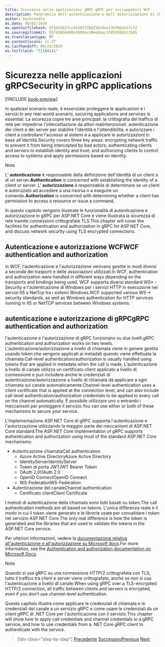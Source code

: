 ```yaml
---
title: Sicurezza nelle applicazioni gRPC-gRPC per sviluppatori WCF
description: Panoramica dell'autenticazione e dell'autorizzazione di chiamata e canale in gRPC.
author: markrendle
ms.date: 09/02/2019
ms.openlocfilehash: 5f3d32817ccb5d9f278d256c0ee135f0e2a17cf2
ms.sourcegitcommit: 55f438d4d00a34b9aca9eedaac3f85590bb11565
ms.translationtype: MT
ms.contentlocale: it-IT
ms.lasthandoff: 09/23/2019
ms.locfileid: "71184141"
---
```

# <a name="security-in-grpc-applications"></a><span data-ttu-id="7b842-103">Sicurezza nelle applicazioni gRPC</span><span class="sxs-lookup"><span data-stu-id="7b842-103">Security in gRPC applications</span></span>

[!INCLUDE [book-preview](../../../includes/book-preview.md)]

<span data-ttu-id="7b842-104">In qualsiasi scenario reale, è essenziale proteggere le applicazioni e i servizi.</span><span class="sxs-lookup"><span data-stu-id="7b842-104">In any real-world scenario, securing applications and services is essential.</span></span> <span data-ttu-id="7b842-105">La sicurezza copre tre aree principali: la crittografia del traffico di rete per impedirne l'intercettazione da attori malintenzionati. autenticazione dei client e dei server per stabilire l'identità e l'attendibilità; e autorizzare i client a controllare l'accesso ai sistemi e a applicare le autorizzazioni in base all'identità.</span><span class="sxs-lookup"><span data-stu-id="7b842-105">Security covers three key areas: encrypting network traffic to prevent it from being intercepted by bad actors; authenticating clients and servers to establish identity and trust; and authorizing clients to control access to systems and apply permissions based on identity.</span></span>

> [!NOTE]
> <span data-ttu-id="7b842-106">L' **autenticazione** è responsabile della definizione dell'identità di un client o di un server.</span><span class="sxs-lookup"><span data-stu-id="7b842-106">**Authentication** is concerned with establishing the identity of a client or server.</span></span> <span data-ttu-id="7b842-107">L' **autorizzazione** è responsabile di determinare se un client è autorizzato ad accedere a una risorsa o a eseguire un comando.</span><span class="sxs-lookup"><span data-stu-id="7b842-107">**Authorization** is concerned with determining whether a client has permission to access a resource or issue a command.</span></span>

<span data-ttu-id="7b842-108">In questo capitolo vengono illustrate le funzionalità di autenticazione e autorizzazione in gRPC per ASP.NET Core e viene illustrata la sicurezza di rete tramite connessioni crittografate TLS.</span><span class="sxs-lookup"><span data-stu-id="7b842-108">This chapter will cover the facilities for authentication and authorization in gRPC for ASP.NET Core, and discuss network security using TLS encrypted connections.</span></span>

## <a name="wcf-authentication-and-authorization"></a><span data-ttu-id="7b842-109">Autenticazione e autorizzazione WCF</span><span class="sxs-lookup"><span data-stu-id="7b842-109">WCF authentication and authorization</span></span>

<span data-ttu-id="7b842-110">In WCF, l'autenticazione e l'autorizzazione venivano gestite in modi diversi a seconda dei trasporti e delle associazioni utilizzati.</span><span class="sxs-lookup"><span data-stu-id="7b842-110">In WCF, authentication and authorization were handled in different ways depending on the transports and bindings being used.</span></span> <span data-ttu-id="7b842-111">WCF supporta diversi standard WS\* -Security e l'autenticazione di Windows per i servizi HTTP in esecuzione nei servizi IIS o NetTcp tra i sistemi Windows.</span><span class="sxs-lookup"><span data-stu-id="7b842-111">WCF supported various WS-\* security standards, as well as Windows authentication for HTTP services running in IIS or NetTCP services between Windows systems.</span></span>

## <a name="grpc-authentication-and-authorization"></a><span data-ttu-id="7b842-112">autenticazione e autorizzazione di gRPC</span><span class="sxs-lookup"><span data-stu-id="7b842-112">gRPC authentication and authorization</span></span>

<span data-ttu-id="7b842-113">l'autenticazione e l'autorizzazione di gRPC funzionano su due livelli.</span><span class="sxs-lookup"><span data-stu-id="7b842-113">gRPC authentication and authorization works on two levels.</span></span> <span data-ttu-id="7b842-114">L'autenticazione/autorizzazione a livello di chiamata viene in genere gestita usando token che vengono applicati ai metadati quando viene effettuata la chiamata.</span><span class="sxs-lookup"><span data-stu-id="7b842-114">Call-level authentication/authorization is usually handled using tokens that are applied in metadata when the call is made.</span></span> <span data-ttu-id="7b842-115">L'autenticazione a livello di canale utilizza un certificato client applicato a livello di connessione e può includere anche le credenziali di autenticazione/autorizzazione a livello di chiamata da applicare a ogni chiamata sul canale automaticamente.</span><span class="sxs-lookup"><span data-stu-id="7b842-115">Channel-level authentication uses a client certificate that is applied at the connection level, and can also include call-level authentication/authorization credentials to be applied to every call on the channel automatically.</span></span> <span data-ttu-id="7b842-116">È possibile utilizzare uno o entrambi i meccanismi per proteggere il servizio.</span><span class="sxs-lookup"><span data-stu-id="7b842-116">You can use either or both of these mechanisms to secure your service.</span></span>

<span data-ttu-id="7b842-117">L'implementazione ASP.NET Core di gRPC supporta l'autenticazione e l'autorizzazione utilizzando la maggior parte dei meccanismi di ASP.NET Core standard:</span><span class="sxs-lookup"><span data-stu-id="7b842-117">The ASP.NET Core implementation of gRPC supports authentication and authorization using most of the standard ASP.NET Core mechanisms:</span></span>

- <span data-ttu-id="7b842-118">Autenticazione chiamata</span><span class="sxs-lookup"><span data-stu-id="7b842-118">Call authentication</span></span>
  - <span data-ttu-id="7b842-119">Azure Active Directory</span><span class="sxs-lookup"><span data-stu-id="7b842-119">Azure Active Directory</span></span>
  - <span data-ttu-id="7b842-120">IdentityServer</span><span class="sxs-lookup"><span data-stu-id="7b842-120">IdentityServer</span></span>
  - <span data-ttu-id="7b842-121">Token di porta JWT</span><span class="sxs-lookup"><span data-stu-id="7b842-121">JWT Bearer Token</span></span>
  - <span data-ttu-id="7b842-122">OAuth 2,0</span><span class="sxs-lookup"><span data-stu-id="7b842-122">OAuth 2.0</span></span>
  - <span data-ttu-id="7b842-123">OpenID Connect</span><span class="sxs-lookup"><span data-stu-id="7b842-123">OpenID Connect</span></span>
  - <span data-ttu-id="7b842-124">WS-Federation</span><span class="sxs-lookup"><span data-stu-id="7b842-124">WS-Federation</span></span>
- <span data-ttu-id="7b842-125">Autenticazione del canale</span><span class="sxs-lookup"><span data-stu-id="7b842-125">Channel authentication</span></span>
  - <span data-ttu-id="7b842-126">Certificato client</span><span class="sxs-lookup"><span data-stu-id="7b842-126">Client Certificate</span></span>

<span data-ttu-id="7b842-127">I metodi di autenticazione della chiamata sono tutti basati su *token*.</span><span class="sxs-lookup"><span data-stu-id="7b842-127">The call authentication methods are all based on *tokens*.</span></span> <span data-ttu-id="7b842-128">L'unica differenza reale è il modo in cui il token viene generato e le librerie usate per convalidare i token nel servizio ASP.NET Core.</span><span class="sxs-lookup"><span data-stu-id="7b842-128">The only real difference is how the token is generated and the libraries that are used to validate the tokens in the ASP.NET Core service.</span></span>

<span data-ttu-id="7b842-129">Per ulteriori informazioni, vedere la [documentazione relativa all'autenticazione e all'autorizzazione su Microsoft docs](https://docs.microsoft.com/aspnet/core/grpc/authn-and-authz?view=aspnetcore-3.0).</span><span class="sxs-lookup"><span data-stu-id="7b842-129">For more information, see the [Authentication and authorization documentation on Microsoft Docs](https://docs.microsoft.com/aspnet/core/grpc/authn-and-authz?view=aspnetcore-3.0).</span></span>

> [!NOTE]
> <span data-ttu-id="7b842-130">Quando si usa gRPC su una connessione HTTP/2 crittografata con TLS, tutto il traffico tra client e server viene crittografato, anche se non si usa l'autenticazione a livello di canale.</span><span class="sxs-lookup"><span data-stu-id="7b842-130">When using gRPC over a TLS-encrypted HTTP/2 connection, all traffic between clients and servers is encrypted, even if you don't use channel-level authentication.</span></span>

<span data-ttu-id="7b842-131">Questo capitolo illustra come applicare le credenziali di chiamata e le credenziali del canale a un servizio gRPC e come usare le credenziali da un client gRPC di .NET Core per l'autenticazione con il servizio.</span><span class="sxs-lookup"><span data-stu-id="7b842-131">This chapter will show how to apply call credentials and channel credentials to a gRPC service, and how to use credentials from a .NET Core gRPC client to authenticate with the service.</span></span>

>[!div class="step-by-step"]
><span data-ttu-id="7b842-132">[Precedente](client-libraries.md)
>[Successivo](call-credentials.md)</span><span class="sxs-lookup"><span data-stu-id="7b842-132">[Previous](client-libraries.md)
[Next](call-credentials.md)</span></span>
